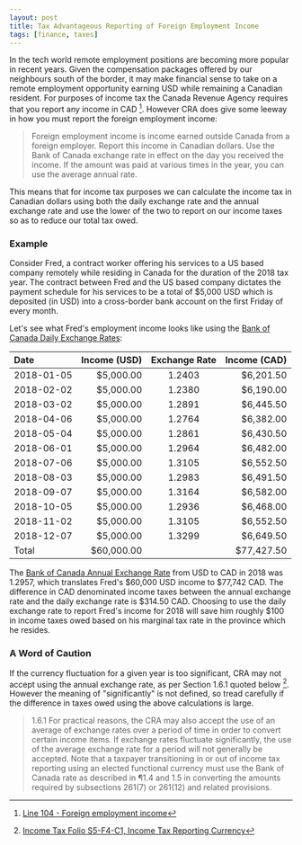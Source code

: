```yaml
---
layout: post
title: Tax Advantageous Reporting of Foreign Employment Income
tags: [finance, taxes]
---
```


In the tech world remote employment positions are becoming more popular in recent years. Given the compensation packages offered by our neighbours south of the border, it may make financial sense to take on a remote employment opportunity earning USD while remaining a Canadian resident. For purposes of income tax the Canada Revenue Agency requires that you report any income in CAD [^1]. However CRA does give some leeway in how you must report the foreign employment income:

> Foreign employment income is income earned outside Canada from a foreign employer. Report this income in Canadian dollars. Use the Bank of Canada exchange rate in effect on the day you received the income. If the amount was paid at various times in the year, you can use the average annual rate.

This means that for income tax purposes we can calculate the income tax in Canadian dollars using both the daily exchange rate and the annual exchange rate and use the lower of the two to report on our income taxes so as to reduce our total tax owed.

### Example

Consider Fred, a contract worker offering his services to a US based company remotely while residing in Canada for the duration of the 2018 tax year. The contract between Fred and the US based company dictates the payment schedule for his services to be a total of $5,000 USD which is deposited (in USD) into a cross-border bank account on the first Friday of every month.

Let's see what Fred's employment income looks like using the [Bank of Canada Daily Exchange Rates](https://www.bankofcanada.ca/rates/exchange/daily-exchange-rates/):

| Date       | Income (USD) | Exchange Rate | Income (CAD) |
|:-----------|-------------:|:-------------:|-------------:|
| 2018-01-05 | $5,000.00    | 1.2403        | $6,201.50    |
| 2018-02-02 | $5,000.00    | 1.2380        | $6,190.00    |
| 2018-03-02 | $5,000.00    | 1.2891        | $6,445.50    |
| 2018-04-06 | $5,000.00    | 1.2764        | $6,382.00    |
| 2018-05-04 | $5,000.00    | 1.2861        | $6,430.50    |
| 2018-06-01 | $5,000.00    | 1.2964        | $6,482.00    |
| 2018-07-06 | $5,000.00    | 1.3105        | $6,552.50    |
| 2018-08-03 | $5,000.00    | 1.2983        | $6,491.50    |
| 2018-09-07 | $5,000.00    | 1.3164        | $6,582.00    |
| 2018-10-05 | $5,000.00    | 1.2936        | $6,468.00    |
| 2018-11-02 | $5,000.00    | 1.3105        | $6,552.50    |
| 2018-12-07 | $5,000.00    | 1.3299        | $6,649.50    |
| Total      | $60,000.00   |               | $77,427.50   |

The [Bank of Canada Annual Exchange Rate](https://www.bankofcanada.ca/rates/exchange/annual-average-exchange-rates/) from USD to CAD in 2018 was 1.2957, which translates Fred's $60,000 USD income to $77,742 CAD. The difference in CAD denominated income taxes between the annual exchange rate and the daily exchange rate is $314.50 CAD. Choosing to use the daily exchange rate to report Fred's income for 2018 will save him roughly $100 in income taxes owed based on his marginal tax rate in the province which he resides.

### A Word of Caution

If the currency fluctuation for a given year is too significant, CRA may not accept using the annual exchange rate, as per Section 1.6.1 quoted below [^2]. However the meaning of "significantly" is not defined, so tread carefully if the difference in taxes owed using the above calculations is large.

> 1.6.1 For practical reasons, the CRA may also accept the use of an average of exchange rates over a period of time in order to convert certain income items.  If exchange rates fluctuate significantly, the use of the average exchange rate for a period will not generally be accepted. Note that a taxpayer transitioning in or out of income tax reporting using an elected functional currency must use the Bank of Canada rate as described in ¶1.4 and 1.5 in converting the amounts required by subsections 261(7) or 261(12) and related provisions.

[^1]: [Line 104 - Foreign employment income](https://www.canada.ca/en/revenue-agency/services/tax/individuals/topics/about-your-tax-return/tax-return/completing-a-tax-return/personal-income/line-104-other-employment-income/line-104-foreign-employment-income.html)
[^2]: [Income Tax Folio S5-F4-C1, Income Tax Reporting Currency](https://www.canada.ca/en/revenue-agency/services/tax/technical-information/income-tax/income-tax-folios-index/series-5-international-residency/series-5-international-residency-folio-4-foreign-currency/income-tax-folio-s5-f4-c1-income-tax-reporting-currency.html)